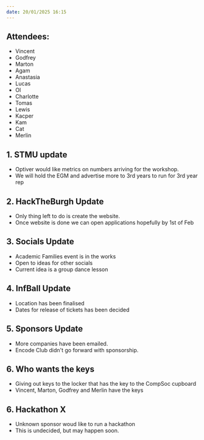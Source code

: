 ```yaml
---
date: 20/01/2025 16:15
---
```


## **Attendees:**
- Vincent
- Godfrey
- Marton
- Agam
- Anastasia
- Lucas
- Ol
- Charlotte
- Tomas
- Lewis
- Kacper
- Kam
- Cat
- Merlin

## 1. **STMU update**
- Optiver would like metrics on numbers arriving for the workshop.
- We will hold the EGM and advertise more to 3rd years to run for 3rd year rep

## 2. **HackTheBurgh Update**
- Only thing left to do is create the website.
- Once website is done we can open applications hopefully by 1st of Feb

## 3. **Socials Update**
- Academic Families event is in the works
- Open to ideas for other socials
- Current idea is a group dance lesson

## 4. **InfBall Update**
- Location has been finalised
- Dates for release of tickets has been decided

## 5. **Sponsors Update**
- More companies have been emailed.
- Encode Club didn't go forward with sponsorship.

## 6. **Who wants the keys**
- Giving out keys to the locker that has the key to the CompSoc cupboard
- Vincent, Marton, Godfrey and Merlin have the keys

## 6. **Hackathon X**
- Unknown sponsor woud like to run a hackathon
- This is undecided, but may happen soon.